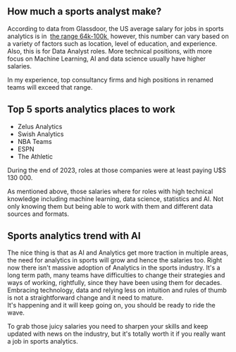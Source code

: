 ## How much a sports analyst make?

According to data from Glassdoor, the US average salary for jobs in sports analytics is in  [the range 64k-100k ](https://www.glassdoor.com/Salaries/sports-data-analyst-salary-SRCH_KO0,19) however, this number can vary based on a variety of factors such as location, level of education, and experience. 
Also, this is for Data Analyst roles. More technical positions, with more focus on Machine Learning, AI and data science usually have higher salaries.  

In my experience, top consultancy firms and high positions in renamed teams will exceed that range.

## Top 5 sports analytics places to work

* Zelus Analytics
* Swish Analytics
* NBA Teams
* ESPN
* The Athletic

During the end of 2023, roles at those companies were at least paying  U$S 130 000.

As mentioned above, those salaries where for roles with high technical knowledge including machine learning, data science, statistics and AI. Not only knowing them but being able to work with them and different data sources and formats.  

## Sports analytics trend with AI

The nice thing is that as AI and Analytics get more traction in multiple areas, the need for analytics in sports will grow and hence the salaries too. Right now there isn't massive adoption of Analytics in the sports industry.  It's a long term path, many teams have difficulties to change their strategies and ways of working, rightfully, since they have been using them for decades. Embracing technology, data and relying less on intuition and rules of thumb is not a straightforward change and it need to mature.  
It's happening and it will keep going on, you should be ready to ride the wave.

To grab those juicy salaries you need to sharpen your skills and keep updated with news on the industry, but it's totally worth it if you really want a job in sports analytics.